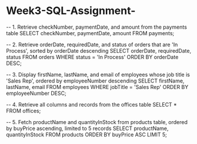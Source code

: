 # Week3-SQL-Assignment-
-- 1. Retrieve checkNumber, paymentDate, and amount from the payments table
SELECT checkNumber, paymentDate, amount
FROM payments;

-- 2. Retrieve orderDate, requiredDate, and status of orders that are 'In Process', sorted by orderDate descending
SELECT orderDate, requiredDate, status
FROM orders
WHERE status = 'In Process'
ORDER BY orderDate DESC;

-- 3. Display firstName, lastName, and email of employees whose job title is 'Sales Rep', ordered by employeeNumber descending
SELECT firstName, lastName, email
FROM employees
WHERE jobTitle = 'Sales Rep'
ORDER BY employeeNumber DESC;

-- 4. Retrieve all columns and records from the offices table
SELECT * 
FROM offices;

-- 5. Fetch productName and quantityInStock from products table, ordered by buyPrice ascending, limited to 5 records
SELECT productName, quantityInStock
FROM products
ORDER BY buyPrice ASC
LIMIT 5;
